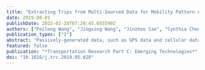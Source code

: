 ```yaml
---
title: "Extracting Trips from Multi-Sourced Data for Mobility Pattern Analysis: An App-Based Data Example"
date: 2019-08-01
publishDate: 2022-02-28T07:28:45.655590Z
authors: ["Feilong Wang", "Jingxing Wang", "Jinzhou Cao", "Cynthia Chen", "Xuegang (Jeff) Ban"]
publication_types: ["2"]
abstract: "Passively-generated data, such as GPS data and cellular data, bring tremendous opportunities for human mobility analysis and transportation applications. Since their primary purposes are often non-transportation related, the passively-generated data need to be processed to extract trips. Most existing trip extraction methods rely on data that are generated via a single positioning technology such as GPS or triangulation through cellular towers (thereby called single-sourced data), and methods to extract trips from data generated via multiple positioning technologies (or, multisourced data) are absent. And yet, multi-sourced data are now increasingly common. Generated using multiple technologies (e.g., GPS, cellular network- and WiFi-based), multi-sourced data contain high variances in their temporal and spatial properties. In this study, we propose a ``Divide, Conquer and Integrate'' (DCI) framework to extract trips from multi-sourced data. We evaluate the proposed framework by applying it to an app-based data, which is multisourced and has high variances in both location accuracy and observation interval (i.e. time interval between two consecutive observations). The effectiveness of the framework is illustrated by consistent mobility patterns obtained from the app-based data and an externally collected household travel survey data for the same region and the same period."
featured: false
publication: "*Transportation Research Part C: Emerging Technologies*"
doi: "10.1016/j.trc.2019.05.028"
---
```


